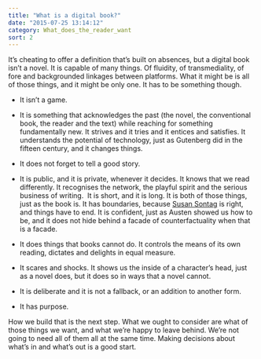 ```yaml
---
title: "What is a digital book?"
date: "2015-07-25 13:14:12"
category: What_does_the_reader_want
sort: 2
---
```


It’s cheating to offer a definition that’s built on absences, but a
digital book isn’t a novel. It is capable of many things. Of fluidity,
of transmediality, of fore and backgrounded linkages between platforms.
What it might be is all of those things, and it might be only one. It
has to be something though.

* It isn’t a game.

* It is something that acknowledges the past (the novel, the conventional
book, the reader and the text) while reaching for something
fundamentally new. It strives and it tries and it entices and satisfies.
It understands the potential of technology, just as Gutenberg did in the
fifteen century, and it changes things.

* It does not forget to tell a good story.

* It is public, and it is private, whenever it decides. It knows that we
read differently. It recognises the network, the playful spirit and the
serious business of writing.  It is short, and it is long. It is both of
those things, just as the book is. It has boundaries, because [Susan
Sontag](http://laurencemiall.com/stuff/pay-attention-to-the-world/) is right, and things have to end. It is confident, just as Austen
showed us how to be, and it does not hide behind a facade of
counterfactuality when that is a facade.

* It does things that books cannot do. It controls the means of its own
reading, dictates and delights in equal measure.

* It scares and shocks. It shows us the inside of a character’s head, just
as a novel does, but it does so in ways that a novel cannot.

* It is deliberate and it is not a fallback, or an addition to another
form.

* It has purpose.

How we build that is the next step. What we ought to consider are what
of those things we want, and what we’re happy to leave behind. We’re not
going to need all of them all at the same time. Making decisions about
what’s in and what’s out is a good start.  
